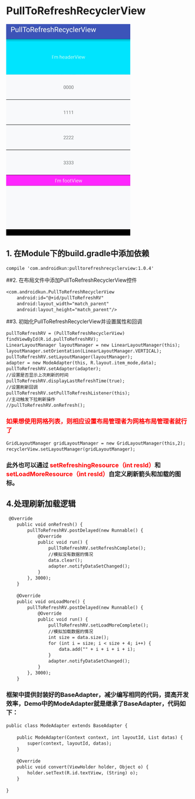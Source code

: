 # PullToRefreshRecyclerView
![image](https://github.com/AndroidKun/PullToRefreshRecyclerView/blob/master/gif/GIF.gif)   

## 1. 在Module下的build.gradle中添加依赖
   
    compile 'com.androidkun:pulltorefreshrecyclerview:1.0.4'
   
##2. 在布局文件中添加PullToRefreshRecyclerView控件
   
    <com.androidkun.PullToRefreshRecyclerView
        android:id="@+id/pullToRefreshRV"
        android:layout_width="match_parent"
        android:layout_height="match_parent"/>
     
##3. 初始化PullToRefreshRecyclerView并设置属性和回调

    pullToRefreshRV = (PullToRefreshRecyclerView) findViewById(R.id.pullToRefreshRV);
    LinearLayoutManager layoutManager = new LinearLayoutManager(this);
    layoutManager.setOrientation(LinearLayoutManager.VERTICAL);
    pullToRefreshRV.setLayoutManager(layoutManager);
    adapter = new ModeAdapter(this, R.layout.item_mode,data);
    pullToRefreshRV.setAdapter(adapter);
    //设置是否显示上次刷新的时间
    pullToRefreshRV.displayLastRefreshTime(true);
    //设置刷新回调
    pullToRefreshRV.setPullToRefreshListener(this);
    //主动触发下拉刷新操作
    //pullToRefreshRV.onRefresh();
     
### <font color=#f00>如果想使用网格列表，则相应设置布局管理者为网格布局管理者就行了</font>
     
    GridLayoutManager gridLayoutManager = new GridLayoutManager(this,2);
    recyclerView.setLayoutManager(gridLayoutManager);
     
### 此外也可以通过 <font color=#f00>setRefreshingResource（int resId）</font>和<font color=#f00>setLoadMoreResource（int resId）</font>自定义刷新箭头和加载的图标。

## 4.处理刷新加载逻辑

```
 @Override
    public void onRefresh() {
        pullToRefreshRV.postDelayed(new Runnable() {
            @Override
            public void run() {
                pullToRefreshRV.setRefreshComplete();
                //模拟没有数据的情况
                data.clear();
                adapter.notifyDataSetChanged();
            }
        }, 3000);
    }

    @Override
    public void onLoadMore() {
        pullToRefreshRV.postDelayed(new Runnable() {
            @Override
            public void run() {
                pullToRefreshRV.setLoadMoreComplete();
                //模拟加载数据的情况
                int size = data.size();
                for (int i = size; i < size + 4; i++) {
                    data.add("" + i + i + i + i);
                }
                adapter.notifyDataSetChanged();
            }
        }, 3000);
    }
```

### 框架中提供封装好的BaseAdapter，减少编写相同的代码，提高开发效率，Demo中的ModeAdapter就是继承了BaseAdapter，代码如下：

```
public class ModeAdapter extends BaseAdapter {

    public ModeAdapter(Context context, int layoutId, List datas) {
        super(context, layoutId, datas);
    }

    @Override
    public void convert(ViewHolder holder, Object o) {
        holder.setText(R.id.textView, (String) o);
    }

}
```
 
 
    
  
